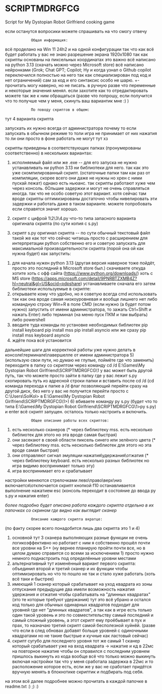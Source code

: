 # SCRIPTMDRGFCG
Script for My Dystopian Robot Girlfriend cooking game

если останутся вопросики можете спрашивать на что смогу отвечу


				Общая информация:

всё проделано на Win 11 24h2 и на одной конфигурации так что как всё будет работать у вас не знаю
разрешение экрана 1920х1080 так как скрипты основаны на пиксельных координатах это важно
всё написано на python 3.13 (скачать можно через Microsoft store)
всё написано нейронками (Grok; Chat GPT; Copilot; Ну и когда узнал о Github copilot переключился полностью на него так как специализирован под код и нет ограничений) 
сам за код и его синтаксис особо не шарю. +- прочитать могу наверно, но не писать.
в ручную разве что переменные и некоторые значения менял.
если захотите как то отредактировать можете так же к ним обращаться (разве что попрошу, если получится что то получше чем у меня, скинуть ваш вариантик мне :)  )


				По поводу скриптов в общем:

тут 4 варианта скрипта

запускать их нужно всегда от администратора 
почему то если запускать в обычном режиме то толи игра не принимает от них нажатия то ли они просто в фоне работать не могут тут хз

скрипты приведены в соответствующих папках (пронумерованы соответственно) в нескольких вариантах:

1. исполняемый файл или же .exe -- для его запуска не нужно устанавливать ни python 3.13 ни библиотеки для него. 
так как это уже скомпилированный скрипт. (остаточные папки там как раз от компиляции, скорее всего они даже не нужны но хрен с ними пускай лежат)
однако есть ньюанс. так скрипты работают хуже чем через консоль. бОльшие задержки и могут не очень справляться иногда.
так что не особо советую этот вариант. 
хотя сейчас там вроде скрипты оптимизированы достаточно чтобы нивелировать эти задержки и работать даже в таком варианте. 
можете попробовать если справятся значит хорошо. 

2. скрипт с цифрой 1\2\3\4.py что-то типа запасного варианта оригинала скрипта (по сути копия с s.py)

3. скрипт s.py оригинал скрипта -- по сути обычный текстовый файл такой же как тот что сейчас читаешь просто с расширением для интерпретации python
собственно его и советую запускать для максимальной производительности скрипта (порой она ой как нужна будет)
как запустить:
1) для начала нужен python 3.13 (другая версия наверное тоже пойдёт, просто это последний в Microsoft store был.)
скачиваете откуда хотите хоть с офф сайта (https://www.python.org/downloads/) хоть c MS store (https://apps.microsoft.com/detail/9PNRBTZXMB4Z?hl=neutral&gl=US&ocid=pdpshare)
устанавливаете сначала его затем библиотеки используемые в скрипте:
2) открываете кому что удобно, но я советую всегда cmd использовать так как она вроде самая низкоуровневая и вообще лишнего нет
либо командную строку Win+R в поле CMD (если нужно (а будет потом нужно) запустить от имени администратора, то зажать Ctrl+Shift и нажать Enter)
либо терминал (на меню пуск ПКМ и там выбрать)
либо powershell 
3) вводите туда команды по установке необходимых библиотек
pip install keyboard
pip install mss
pip install asyncio
или же сразу pip install mss keyboard asyncio 
4) ждёте пока всё установится

дальнейшие шаги для корректной работы уже нужно делать в консоле\терминале\павершелле от имени администратора 
5) (использую свои пути, но думаю не глупые, поймёте где что заменить)
переходите в папку со скриптом через команду cd /d E:\Games\My Dystopian Robot Girlfriend\SCRIPTMDRGFCG\1 
у вас может быть другой путь, так что можете просто зайти в папку где у вас лежит s.py скопировать путь из адресной строки папки и вставить после cd /d (cd команда перехода к папке а /d флаг позволяющий перейти сразу на другой диск, без него у вас не получится перейти просто c C:\Users\SolKol> в E:\Games\My Dystopian Robot Girlfriend\SCRIPTMDRGFCG\1>)
6) вбиваете команду py s.py (будет что то типа E:\Games\My Dystopian Robot Girlfriend\SCRIPTMDRGFCG\1>py s.py) и enter
всё скрипт запущен. осталось только настроить и включить.


				Общее описание работы всех скриптов:

1. есть несколько сканеров  (* через библиотеку mss. есть несколько библиотек для этого но эта вроде самая быстрая)
2. они засекают в своей области пиксель синего или зелёного цвета  (* через библиотеку mss. есть несколько библиотек для этого но эта вроде самая быстрая)
3. они отправляют сигнал эмуляции нажатия\удержания\отжатия (* через библиотеку keyboard. есть несколько разных библиотек но игра видимо воспринимает только эту)
4. игра воспринимает его и срабатывает 

настройки меняются стрелочками лево\право\верх\низ
включается\отключается скрипт кнопкой f10 
останавливается выполнение нажатием esc (консоль переходит в состояние до ввода py s.py и нажатия enter)

*более подробно будет описана работа каждого скрипта отдельно в их папочках со скрином где видно как выглядит сканер*


				Описание каждого скрипта вкратце:

(по факту скорее всего понадобится лишь два скрипта это 1 и 4)

1. основной 
тут 3 сканера выполняющих разные функции не очень логикоэффективно но работает
с ним я собственно прошёл почти все уровни на S++ (ну вернее планирую пройти почти все, но в целом думаю справится со всеми за исключением 1)
просто нужно немного поднастроить под определённые уровни местами 
2. альтернативный
тут изменённый вариант первого скрипта:
объединил второй и третий сканер и их функции чтобы оптимизировать
но что то пошло не так и стало хуже работать (хоть всё таки и быстрее)
3. имеющий 1 сканер который срабатывает на уход квадрата из зоны отпускания
предыдущие два имели возможность нажатия удержания и отжатия чтобы срабатывать на "длинных квадратах"(это те которые требуют удержания)
тут это всё убрано и остался код только для обычных одинарных квадратов
подходит для уровней где нет "длинных квадратов", 
а так как в игре есть только один такой уровень и это по совместительству самый последний и самый сложный уровень,
а этот скрипт ему проёбывает в пух и прах, то назначаю третий скрипт самой бесполезной хуйнёй. (разве что если в след обновах добавят больше уровней с одиночными квадратами но не такие быстрые и кучные как ластовый сейчас) 
4. скрипт сугубо для последнего уровня
тот же самый 1 сканер который срабатывает уже на вход квадрата -> нажатие и кд в 22мс на повторное нажатие
чтобы он справился с последним уровнем пришлось выкинуть из кода вообще всё что только можно выкинуть включая настройки
так что у меня сработала задержка в 22мс и то расположение которое есть, если же у вас не сработает придётся вручную менять в блокнотике скриптик и подбирать под себя.


на этом всё 
далее подробнее можно прочитать в каждой папочке в readme.txt :) ;) :)
